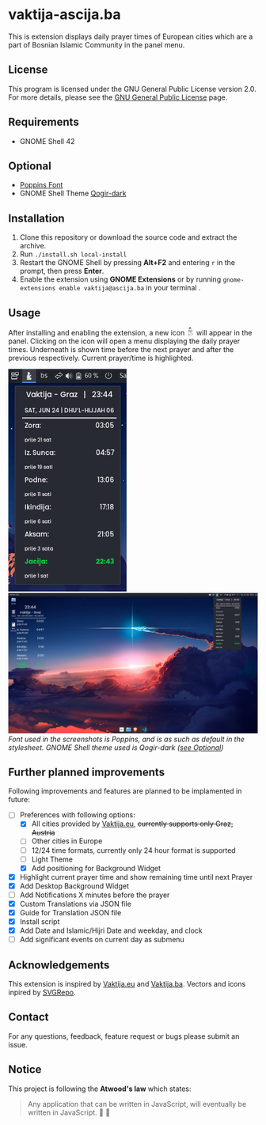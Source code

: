 # vaktija-ascija.ba  

This is extension displays daily prayer times of European cities which are a part of Bosnian Islamic Community in the panel menu.

## License

This program is licensed under the GNU General Public License version 2.0. For more details, please see the [GNU General Public License](http://www.gnu.org/licenses/) page.

## Requirements

- GNOME Shell 42

## Optional
- [Poppins Font](https://fonts.google.com/specimen/Poppins)
- GNOME Shell Theme [Qogir-dark](https://www.gnome-look.org/p/1230631/)  

  
## Installation

1. Clone this repository or download the source code and extract the archive.
2. Run `./install.sh local-install`
3. Restart the GNOME Shell by pressing **Alt+F2** and entering `r` in the prompt, then press **Enter**.
4. Enable the extension using **GNOME Extensions** or by running `gnome-extensions enable vaktija@ascija.ba` in your terminal .

## Usage

After installing and enabling the extension, a new icon ![Vaktija icon](assets/vaktija-symbolic.png) will appear in the panel. Clicking on the icon will open a menu displaying the daily prayer times. Underneath is shown time before the next prayer and after the previous respectively. Current prayer/time is highlighted.  

![Vaktija Panel Menu](assets/widget.png)  
![My desktop example](assets/whole.png)
*Font used in the screenshots is Poppins, and is as such as default in the stylesheet. GNOME Shell theme used is Qogir-dark ([see Optional](#optional))*

## Further planned improvements

Following improvements and features are planned to be implamented in future:
- [ ] Preferences with following options:
  - [X] All cities provided by [Vaktija.eu](https://vaktija.eu/), ~~currently supports only Graz, Austria~~
  - [ ] Other cities in Europe
  - [ ] 12/24 time formats, currently only 24 hour format is supported 
  - [ ] Light Theme
  - [X] Add positioning for Background Widget
- [x] Highlight current prayer time and show remaining time until next Prayer
- [X] Add Desktop Background Widget
- [ ] Add Notifications X minutes before the prayer
- [x] Custom Translations via JSON file
- [x] Guide for Translation JSON file
- [x] Install script
- [x] Add Date and Islamic/Hijri Date and weekday, and clock
- [ ] Add significant events on current day as submenu

## Acknowledgements

This extension is inspired by [Vaktija.eu](https://vaktija.eu/) and [Vaktija.ba](https://vaktija.ba/).
Vectors and icons inpired by [SVGRepo](https://www.svgrepo.com/svg/48266/muslim-man-praying).


## Contact

For any questions, feedback, feature request or bugs please submit an issue.  

## Notice

This project is following the **Atwood's law** which states: 
> Any application that can be written in JavaScript, will eventually be written in JavaScript. :rofl: :rofl:
